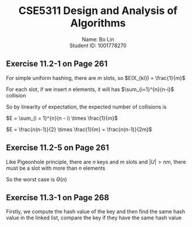# <div style="text-align: center">CSE5311 Design and Analysis of Algorithms</div>

<div style="text-align: center">Name: Bo Lin</div>
<div style="text-align: center">Student ID: 1001778270</div>

## Exercise 11.2-1 on Page 261

For simple uniform hashing, there are $m$ slots, so $E(X_{kl}) = \frac{1}{m}$

For each slot, if we insert $n$ elements, it will has $\sum_{i=1}^{n}{n-i}$ collision

So by linearity of expectation, the expected number of collisions is

$E = \sum_{i = 1}^{n}(n - i) \times \frac{1}{m}$

$E = \frac{n(n-1)}{2} \times \frac{1}{m} = \frac{n(n-1)}{2m}$

## Exercise 11.2-5 on Page 261

Like Pigeonhole principle, there are $n$ keys and $m$ slots and $|U| > nm$, there must be a slot with more than $n$ elements

So the worst case is $\Theta(n)$

## Exercise 11.3-1 on Page 268

Firstly, we compute the hash value of the key and then find the same hash value in the linked list, compare the key if they have the same hash value 
